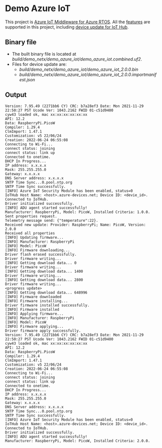 # Demo Azure IoT
This project is [Azure IoT Middleware for Azure RTOS](https://github.com/azure-rtos/netxduo/blob/master/addons/azure_iot/README.md). All the [features](https://github.com/azure-rtos/netxduo/blob/master/addons/azure_iot/README.md#features) are supported in this project, including [device update for IoT Hub](https://github.com/azure-rtos/netxduo/blob/master/addons/azure_iot/README.md#device-update-for-iot-hub).

## Binary file
* The built binary file is located at *build/demo_netx/demo_azure_iot/demo_azure_iot.combined.uf2*.
* Files for device update are:
    * *build/demo_netx/demo_azure_iot/demo_azure_iot_2.0.0.bin*
    * *build/demo_netx/demo_azure_iot/demo_azure_iot_2.0.0.importmanifest.json*

## Output
```
Version: 7.95.49 (2271bb6 CY) CRC: b7a28ef3 Date: Mon 2021-11-29 22:50:27 PST Ucode Ver: 1043.2162 FWID 01-c51d9400
cyw43 loaded ok, mac xx:xx:xx:xx:xx:xx
API: 12.2
Data: RaspberryPi.PicoW
Compiler: 1.29.4
ClmImport: 1.47.1
Customization: v5 22/06/24
Creation: 2022-06-24 06:55:08
Connecting to Wi-Fi...
connect status: joining
connect status: link up
Connected to onetime.
DHCP In Progress...
IP address: x.x.x.x
Mask: 255.255.255.0
Gateway: x.x.x.x
DNS Server address: x.x.x.x
SNTP Time Sync...0.pool.ntp.org
SNTP Time Sync successfully.
[INFO] Azure IoT Security Module has been enabled, status=0
IoTHub Host Name: <host>.azure-devices.net; Device ID: <devie_id>.
Connected to IoTHub.
Driver initialized successfully.
[INFO] ADU agent started successfully!
Manufacturer: RaspberryPi, Model: PicoW, Installed Criteria: 1.0.0.
Sent properties request.
Telemetry message send: {"temperature":22}.
Received new update: Provider: RaspberryPi; Name: PicoW, Version: 2.0.0
Received all properties
[INFO] Updating firmware...
[INFO] Manufacturer: RaspberryPi
[INFO] Model: PicoW
[INFO] Firmware downloading...
Driver flash erased successfully.
Driver firmware writing...
[INFO] Getting download data... 0
Driver firmware writing...
[INFO] Getting download data... 1400
Driver firmware writing...
[INFO] Getting download data... 2800
Driver firmware writing...
<progress update>
[INFO] Getting download data... 648996
[INFO] Firmware downloaded
[INFO] Firmware installing...
Driver firmware installed successfully.
[INFO] Firmware installed
[INFO] Applying firmware...
[INFO] Manufacturer: RaspberryPi
[INFO] Model: PicoW
[INFO] Firmware applying...
Driver firmware apply successfully.
Version: 7.95.49 (2271bb6 CY) CRC: b7a28ef3 Date: Mon 2021-11-29 22:50:27 PST Ucode Ver: 1043.2162 FWID 01-c51d9400
cyw43 loaded ok, mac xx:xx:xx:xx:xx:xx
API: 12.2
Data: RaspberryPi.PicoW
Compiler: 1.29.4
ClmImport: 1.47.1
Customization: v5 22/06/24
Creation: 2022-06-24 06:55:08
Connecting to Wi-Fi...
connect status: joining
connect status: link up
Connected to onetime.
DHCP In Progress...
IP address: x.x.x.x
Mask: 255.255.255.0
Gateway: x.x.x.x
DNS Server address: x.x.x.x
SNTP Time Sync...0.pool.ntp.org
SNTP Time Sync successfully.
[INFO] Azure IoT Security Module has been enabled, status=0
IoTHub Host Name: <host>.azure-devices.net; Device ID: <devie_id>.
Connected to IoTHub.
Driver initialized successfully.
[INFO] ADU agent started successfully!
Manufacturer: RaspberryPi, Model: PicoW, Installed Criteria: 2.0.0.
```
